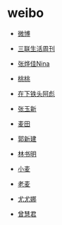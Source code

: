 # weibo


<div id = "首"></div>
<script src = "../js/首.js"></script>


* [微博](https://m.weibo.cn/)


* [三联生活周刊](https://m.weibo.cn/u/1191965271)


* [张烨佳Nina](https://m.weibo.cn/u/1801509614)
* [桃桃](https://m.weibo.cn/u/1407722902)
* [在下铁头阿彪](https://m.weibo.cn/u/6874605429)
* [张玉新](https://m.weibo.cn/u/1188742767)


* [麦田](https://m.weibo.cn/u/1454037911)
* [郭新建](https://m.weibo.cn/u/5243509390)
* [林书明](https://m.weibo.cn/u/1811781304)


* [小麦](https://m.weibo.cn/u/1914010467)
* [老麦](https://m.weibo.cn/u/1611435224)


* [尤尤娜](https://m.weibo.cn/u/7436524707)
* [曾慧君](https://m.weibo.cn/u/1030648103)

